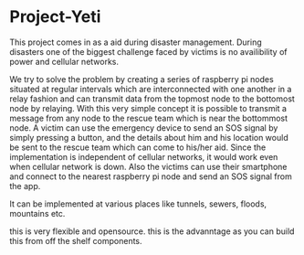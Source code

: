 # Project-Yeti

This project comes in as a aid during disaster management. During disasters one of the biggest challenge faced by victims is no availibility of power and cellular networks.

We try to solve the problem by creating a series of raspberry pi nodes situated at regular intervals which are interconnected with one another in a relay fashion and can transmit data from the topmost node to the bottomost node by relaying. With this very simple concept it is possible to transmit a message from any node to the rescue team which is near the bottommost node. A victim can use the emergency device to send an SOS signal by simply pressing a button, and the details about him and his location would be sent to the rescue team which can come to his/her aid. Since the implementation is independent of cellular networks, it would work even when cellular network is down. Also the victims can use their smartphone and connect to the nearest raspberry pi node and send an SOS signal from the app.

It can be implemented at various places like tunnels, sewers, floods, mountains etc.

this is very flexible and opensource. this is the advanntage as you can build this from off the shelf components.
